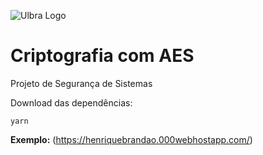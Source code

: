 ![Ulbra Logo](http://ulbra-to.br/cursos/Ciencia-da-Computacao/banner.jpg)


# Criptografia com AES #


Projeto de Segurança de Sistemas

Download das dependências:

    yarn
    
**Exemplo:** (https://henriquebrandao.000webhostapp.com/)
